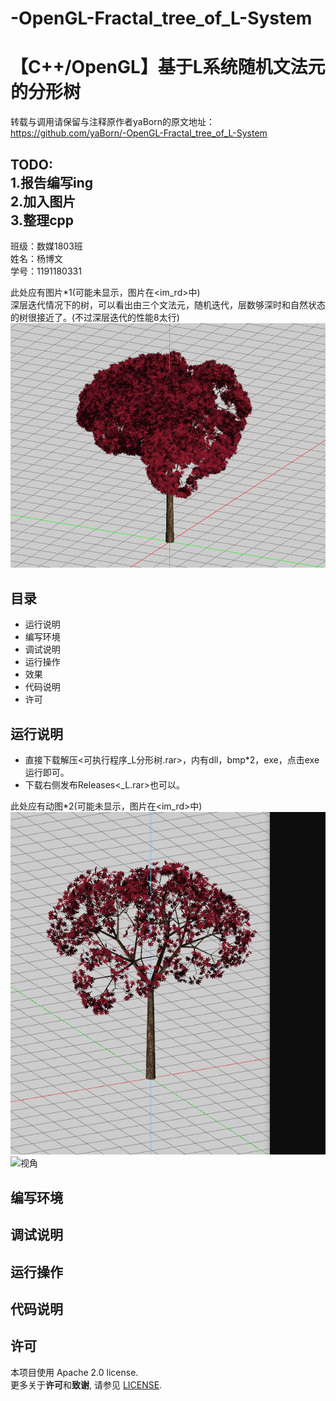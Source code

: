 # -OpenGL-Fractal_tree_of_L-System
【C++/OpenGL】基于L系统随机文法元的分形树
===
转载与调用请保留与注释原作者yaBorn的原文地址：https://github.com/yaBorn/-OpenGL-Fractal_tree_of_L-System

TODO:  
  1.报告编写ing   
  2.加入图片  
  3.整理cpp
---
班级：数媒1803班  
姓名：杨博文  
学号：1191180331  

此处应有图片*1(可能未显示，图片在<im_rd>中)  
深层迭代情况下的树，可以看出由三个文法元，随机迭代，层数够深时和自然状态的树很接近了。(不过深层迭代的性能8太行)  
 ![](https://github.com/yaBorn/-OpenGL-Fractal_tree_of_L-System/blob/main/im_md/1.png "深层迭代")

目录
---
* 运行说明
* 编写环境
* 调试说明
* 运行操作
* 效果
* 代码说明
* 许可

运行说明
---
* 直接下载解压<可执行程序_L分形树.rar>，内有dll，bmp*2，exe，点击exe运行即可。  
* 下载右侧发布Releases<_L.rar>也可以。 

此处应有动图*2(可能未显示，图片在<im_rd>中)    
 ![](https://github.com/yaBorn/-OpenGL-Fractal_tree_of_L-System/blob/main/im_md/%E5%88%87%E6%8D%A2%E6%96%87%E6%B3%95.gif "切换迭代文法")
 ![](https://github.com/yaBorn/-OpenGL-Fractal_tree_of_L-System/blob/main/im_md/%E8%A7%86%E8%A7%92.gif "视角")

编写环境
---
调试说明
---
运行操作
---
代码说明
---

许可
---
本项目使用 Apache 2.0 license.<br>
更多关于**许可**和**致谢**, 请参见 [LICENSE](LICENSE).
